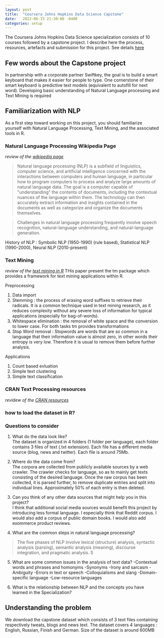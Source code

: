 ```yaml
---
layout: post
title:  "Coursera Johns Hopkins Data Science Capstone"
date:   2022-06-15 21:30:00 -0400
categories: setup
---
```

The Coursera Johns Hopkins Data Science specialization consists of 10 courses followed by a capstone project. I describe here the process, resources, artefacts and submission for this project. See details [here](https://www.coursera.org/learn/data-science-project)

## Few words about the Capstone project   
In partnership with a corporate partner Swiftkey, the goal is to build a smart keyboard that makes it easier for people to type. One cornerstone of their smart keyboard is predictive text models (equivalent to autofill for next word). Developing basic understanding of Natural Language processing and Text Mining is required

## Familiarization with NLP
As a first step toward working on this project, you should familiarize yourself with Natural Language Processing, Text Mining, and the associated tools in R. 

### Natural Language Processing Wikipedia Page
*review of the [wikipedia page](https://en.wikipedia.org/wiki/Natural_language_processing)*   
>Natural language processing (NLP) is a subfield of linguistics, computer science, and artificial intelligence concerned with the interactions between computers and human language, in particular how to program computers to process and analyze large amounts of natural language data. The goal is a computer capable of "understanding" the contents of documents, including the contextual nuances of the language within them. The technology can then accurately extract information and insights contained in the documents as well as categorize and organize the documents themselves.

>Challenges in natural language processing frequently involve speech recognition, natural-language understanding, and natural-language generation.

History of NLP : Symbolic NLP (1950-1990) (rule based), Statistical NLP (1990-2000), Neural NLP (2010-present)


### Text Mining
*review of the [text mining in R](https://www.jstatsoft.org/article/view/v025i05)*
THis paper present the tm package which provides a framework for text mining applications within R. 

Preprocessing
1. Data import
2. Stemming : the process of erasing word suffixes to retrieve their radicals. It is a common technique used in text mining research, as it reduces complexity without any severe loss of information for typical applications (especially for bag-of-words).  
3. Whitespace elimination : the removal of white space and the conversion to lower case. For both tasks tm provides transformations
4. Stop Word removal : Stopwords are words that are so common in a language that their information value is almost zero, in other words their entropy is very low. Therefore it is usual to remove them before further analysis. 

Applications
1. Count based evluation
2. Simple text clustering
3. Simple text classification


### CRAN Text Processing resources
*revidew of the [CRAN resources](https://cran.r-project.org/web/views/NaturalLanguageProcessing.html)*

### how to load the dataset in R?


### Questions to consider

1. What do the data look like?   
The dataset is organized in 4 folders (1 folder per language), each folder contains 3 files of text (.txt extension). Each file has a different media source (blog, news and twitter). Each file is around 75Mb.

2. Where do the data come from?   
The corpora are collected from publicly available sources by a web crawler. The crawler checks for language, so as to mainly get texts consisting of the desired language. Once the raw corpus has been collected, it is parsed further, to remove duplicate entries and split into individual lines. Approximately 50% of each entry is then deleted. 

3. Can you think of any other data sources that might help you in this project?   
I think that additional social media sources would benefit this project by introducing less formal language. I especially think that Reddit corpus. I would also add a corpus of public domain books. I would also add exommerce product reviews.

4. What are the common steps in natural language processing?   
>The five phases of NLP involve lexical (structure) analysis, syntactic analysis (parsing), semantic analysis (meaning), discourse integration, and pragmatic analysis. S

5. What are some common issues in the analysis of text data? 
-Contextual words and phrases and homonyms
-Synonyms
-Irony and sarcasm
-Ambiguity
-Errors in text or speech
-Colloquialisms and slang
-Domain-specific language
-Low-resource languages

6. What is the relationship between NLP and the concepts you have learned in the Specialization?   


## Understanding the problem
We download the capstone dataset which consists of 3 text files containing respectively tweats, blogs and news text. The dataset covers 4 languages : English, Russian, Finish and German. Size of the dataset is around 600MB
